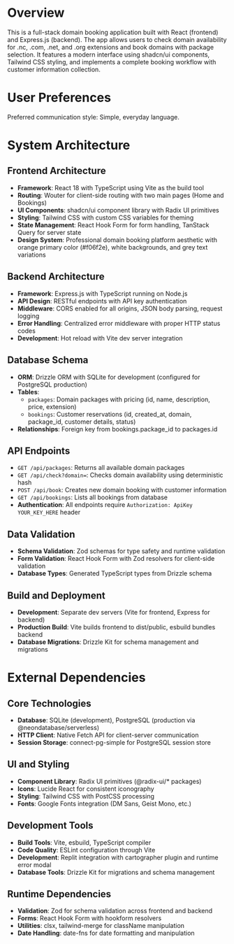 # Overview

This is a full-stack domain booking application built with React (frontend) and Express.js (backend). The app allows users to check domain availability for .nc, .com, .net, and .org extensions and book domains with package selection. It features a modern interface using shadcn/ui components, Tailwind CSS styling, and implements a complete booking workflow with customer information collection.

# User Preferences

Preferred communication style: Simple, everyday language.

# System Architecture

## Frontend Architecture
- **Framework**: React 18 with TypeScript using Vite as the build tool
- **Routing**: Wouter for client-side routing with two main pages (Home and Bookings)
- **UI Components**: shadcn/ui component library with Radix UI primitives
- **Styling**: Tailwind CSS with custom CSS variables for theming
- **State Management**: React Hook Form for form handling, TanStack Query for server state
- **Design System**: Professional domain booking platform aesthetic with orange primary color (#f06f2e), white backgrounds, and grey text variations

## Backend Architecture
- **Framework**: Express.js with TypeScript running on Node.js
- **API Design**: RESTful endpoints with API key authentication
- **Middleware**: CORS enabled for all origins, JSON body parsing, request logging
- **Error Handling**: Centralized error middleware with proper HTTP status codes
- **Development**: Hot reload with Vite dev server integration

## Database Schema
- **ORM**: Drizzle ORM with SQLite for development (configured for PostgreSQL production)
- **Tables**: 
  - `packages`: Domain packages with pricing (id, name, description, price, extension)
  - `bookings`: Customer reservations (id, created_at, domain, package_id, customer details, status)
- **Relationships**: Foreign key from bookings.package_id to packages.id

## API Endpoints
- `GET /api/packages`: Returns all available domain packages
- `GET /api/check?domain=`: Checks domain availability using deterministic hash
- `POST /api/book`: Creates new domain booking with customer information
- `GET /api/bookings`: Lists all bookings from database
- **Authentication**: All endpoints require `Authorization: ApiKey YOUR_KEY_HERE` header

## Data Validation
- **Schema Validation**: Zod schemas for type safety and runtime validation
- **Form Validation**: React Hook Form with Zod resolvers for client-side validation
- **Database Types**: Generated TypeScript types from Drizzle schema

## Build and Deployment
- **Development**: Separate dev servers (Vite for frontend, Express for backend)
- **Production Build**: Vite builds frontend to dist/public, esbuild bundles backend
- **Database Migrations**: Drizzle Kit for schema management and migrations

# External Dependencies

## Core Technologies
- **Database**: SQLite (development), PostgreSQL (production via @neondatabase/serverless)
- **HTTP Client**: Native Fetch API for client-server communication
- **Session Storage**: connect-pg-simple for PostgreSQL session store

## UI and Styling
- **Component Library**: Radix UI primitives (@radix-ui/* packages)
- **Icons**: Lucide React for consistent iconography
- **Styling**: Tailwind CSS with PostCSS processing
- **Fonts**: Google Fonts integration (DM Sans, Geist Mono, etc.)

## Development Tools
- **Build Tools**: Vite, esbuild, TypeScript compiler
- **Code Quality**: ESLint configuration through Vite
- **Development**: Replit integration with cartographer plugin and runtime error modal
- **Database Tools**: Drizzle Kit for migrations and schema management

## Runtime Dependencies
- **Validation**: Zod for schema validation across frontend and backend
- **Forms**: React Hook Form with hookform resolvers
- **Utilities**: clsx, tailwind-merge for className manipulation
- **Date Handling**: date-fns for date formatting and manipulation